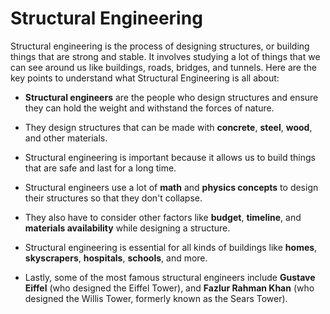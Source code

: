 # Structural Engineering

Structural engineering is the process of designing structures, or building things that are strong and stable. It involves studying a lot of things that we can see around us like buildings, roads, bridges, and tunnels. Here are the key points to understand what Structural Engineering is all about:

* **Structural engineers** are the people who design structures and ensure they can hold the weight and withstand the forces of nature.

* They design structures that can be made with **concrete**, **steel**, **wood**, and other materials.

* Structural engineering is important because it allows us to build things that are safe and last for a long time.

* Structural engineers use a lot of **math** and **physics concepts** to design their structures so that they don't collapse.

* They also have to consider other factors like **budget**, **timeline**, and **materials availability** while designing a structure.

* Structural engineering is essential for all kinds of buildings like **homes**, **skyscrapers**, **hospitals**, **schools**, and more.

* Lastly, some of the most famous structural engineers include **Gustave Eiffel** (who designed the Eiffel Tower), and **Fazlur Rahman Khan** (who designed the Willis Tower, formerly known as the Sears Tower).
